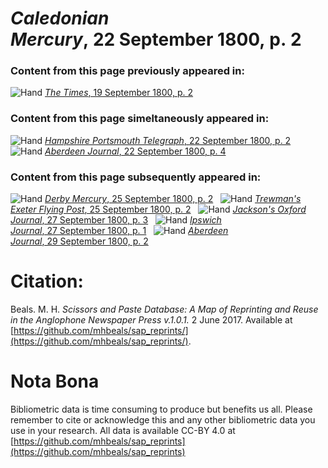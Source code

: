 # *Caledonian Mercury*, 22 September 1800, p. 2  
  
### Content from this page previously appeared in:  
![Hand](http://scissorsandpaste.net/wp-content/uploads/2017/06/smallhandpointer.png) [*The Times*, 19 September 1800, p. 2](https://mhbeals.github.io/sap_html/The-Times/The-Times-19-September-1800-p-2)  
  
### Content from this page simeltaneously appeared in:  
![Hand](http://scissorsandpaste.net/wp-content/uploads/2017/06/smallhandpointer.png) [*Hampshire Portsmouth Telegraph*, 22 September 1800, p. 2](https://mhbeals.github.io/sap_html/Hampshire-Portsmouth-Telegraph/Hampshire-Portsmouth-Telegraph-22-September-1800-p-2)  
![Hand](http://scissorsandpaste.net/wp-content/uploads/2017/06/smallhandpointer.png) [*Aberdeen Journal*, 22 September 1800, p. 4](https://mhbeals.github.io/sap_html/Aberdeen-Journal/Aberdeen-Journal-22-September-1800-p-4)  
  
### Content from this page subsequently appeared in:  
![Hand](http://scissorsandpaste.net/wp-content/uploads/2017/06/smallhandpointer.png) [*Derby Mercury*, 25 September 1800, p. 2](https://mhbeals.github.io/sap_html/Derby-Mercury/Derby-Mercury-25-September-1800-p-2)  
![Hand](http://scissorsandpaste.net/wp-content/uploads/2017/06/smallhandpointer.png) [*Trewman's Exeter Flying Post*, 25 September 1800, p. 2](https://mhbeals.github.io/sap_html/Trewman's-Exeter-Flying-Post/Trewman's-Exeter-Flying-Post-25-September-1800-p-2)  
![Hand](http://scissorsandpaste.net/wp-content/uploads/2017/06/smallhandpointer.png) [*Jackson's Oxford Journal*, 27 September 1800, p. 3](https://mhbeals.github.io/sap_html/Jackson's-Oxford-Journal/Jackson's-Oxford-Journal-27-September-1800-p-3)  
![Hand](http://scissorsandpaste.net/wp-content/uploads/2017/06/smallhandpointer.png) [*Ipswich Journal*, 27 September 1800, p. 1](https://mhbeals.github.io/sap_html/Ipswich-Journal/Ipswich-Journal-27-September-1800-p-1)  
![Hand](http://scissorsandpaste.net/wp-content/uploads/2017/06/smallhandpointer.png) [*Aberdeen Journal*, 29 September 1800, p. 2](https://mhbeals.github.io/sap_html/Aberdeen-Journal/Aberdeen-Journal-29-September-1800-p-2)  


# Citation: 

Beals. M. H. *Scissors and Paste Database: A Map of Reprinting and Reuse in the Anglophone Newspaper Press v.1.0.1.* 2 June 2017. Available at [https://github.com/mhbeals/sap_reprints/](https://github.com/mhbeals/sap_reprints/). 

# Nota Bona

Bibliometric data is time consuming to produce but benefits us all. Please remember to cite or acknowledge this and any other bibliometric data you use in your research. All data is available CC-BY 4.0 at [https://github.com/mhbeals/sap_reprints](https://github.com/mhbeals/sap_reprints)